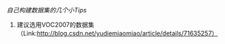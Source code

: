 *自己构建数据集的几个小Tips*

1. 建议选用VOC2007的数据集（Link:http://blog.csdn.net/yudiemiaomiao/article/details/71635257）
